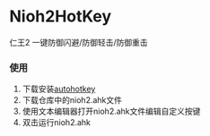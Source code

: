 # Nioh2HotKey
仁王2 一键防御闪避/防御轻击/防御重击
### 使用
1. 下载安装[autohotkey](https://www.autohotkey.com/)
2. 下载仓库中的nioh2.ahk文件
3. 使用文本编辑器打开nioh2.ahk文件编辑自定义按键
4. 双击运行nioh2.ahk
